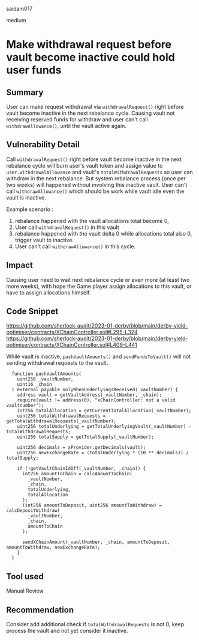 saidam017

medium

# Make withdrawal request before vault become inactive could hold user funds

## Summary

User can make request withdrawal via `withdrawalRequest()`  right before vault become inactive in the next rebalance cycle. Causing vault not receiving reserved funds for withdraw and user can't call `withdrawAllowance()`, until the vault active again.

## Vulnerability Detail

Call `withdrawalRequest()` right before vault become inactive in the next rebalance cycle will burn user's vault token and assign value to `user.withdrawalAllowance` and vault's `totalWithdrawalRequests` so user can withdraw in the next rebalance. But system rebalance  process (once per two weeks) will happened without involving this inactive vault. User can't call `withdrawAllowance()` which should be work while vault idle even the vault is inactive. 

Example scenario :
1. rebalance happened with the vault allocations total become 0,
2. User call `withdrawalRequest()`  in this vault
3. rebalance happened with the vault delta 0 while allocations total also 0, trigger vault to inactive.
4. User can't call `withdrawAllowance()` in this cycle.


## Impact

Causing user need to wait next rebalance cycle or even more (at least two more weeks), with hope the Game player assign allocations to this vault, or have to assign allocations himself.

## Code Snippet

https://github.com/sherlock-audit/2023-01-derby/blob/main/derby-yield-optimiser/contracts/XChainController.sol#L295-L324
https://github.com/sherlock-audit/2023-01-derby/blob/main/derby-yield-optimiser/contracts/XChainController.sol#L409-L441

While vault is inactive, `pushVaultAmounts()` and `sendFundsToVault()` will not sending withdrawal requests to the vault.
```solidity
  function pushVaultAmounts(
    uint256 _vaultNumber,
    uint16 _chain
  ) external payable onlyWhenUnderlyingsReceived(_vaultNumber) {
    address vault = getVaultAddress(_vaultNumber, _chain);
    require(vault != address(0), "xChainController: not a valid vaultnumber");
    int256 totalAllocation = getCurrentTotalAllocation(_vaultNumber);
    uint256 totalWithdrawalRequests = getTotalWithdrawalRequests(_vaultNumber);
    uint256 totalUnderlying = getTotalUnderlyingVault(_vaultNumber) - totalWithdrawalRequests;
    uint256 totalSupply = getTotalSupply(_vaultNumber);

    uint256 decimals = xProvider.getDecimals(vault);
    uint256 newExchangeRate = (totalUnderlying * (10 ** decimals)) / totalSupply;

    if (!getVaultChainIdOff(_vaultNumber, _chain)) {
      int256 amountToChain = calcAmountToChain(
        _vaultNumber,
        _chain,
        totalUnderlying,
        totalAllocation
      );
      (int256 amountToDeposit, uint256 amountToWithdraw) = calcDepositWithdraw(
        _vaultNumber,
        _chain,
        amountToChain
      );

      sendXChainAmount(_vaultNumber, _chain, amountToDeposit, amountToWithdraw, newExchangeRate);
    }
  }
```

## Tool used

Manual Review

## Recommendation

Consider add additional check if `totalWithdrawalRequests` is not 0, keep process the vault and not yet consider it inactive.
